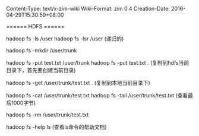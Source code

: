 Content-Type: text/x-zim-wiki
Wiki-Format: zim 0.4
Creation-Date: 2016-04-29T15:30:59+08:00

====== HDFS ======

hadoop fs -ls /user
hadoop fs -lsr /user   (递归的)

hadoop fs -mkdir /user/trunk

hadoop fs -put test.txt /user/trunk
hadoop fs -put test.txt .  (复制到hdfs当前目录下，首先要创建当前目录)

hadoop fs -get /user/trunk/test.txt . (复制到本地当前目录下)

hadoop fs -cat /user/trunk/test.txt
hadoop fs -tail /user/trunk/test.txt  (查看最后1000字节)

hadoop fs -rm /user/trunk/test.txt

hadoop fs -help ls (查看ls命令的帮助文档)

